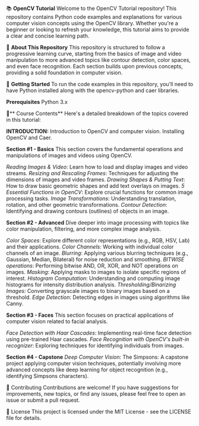 📚 **OpenCV Tutorial**
Welcome to the OpenCV Tutorial repository! This repository contains Python code examples and explanations for various computer vision concepts using the OpenCV library. Whether you're a beginner or looking to refresh your knowledge, this tutorial aims to provide a clear and concise learning path.

🌟 **About This Repository**
This repository is structured to follow a progressive learning curve, starting from the basics of image and video manipulation to more advanced topics like contour detection, color spaces, and even face recognition. Each section builds upon previous concepts, providing a solid foundation in computer vision.

🚀 **Getting Started**
To run the code examples in this repository, you'll need to have Python installed along with the opencv-python and caer libraries.

**Prerequisites**
Python 3.x

📖** Course Contents**
Here's a detailed breakdown of the topics covered in this tutorial:

**INTRODUCTION:**
Introduction to OpenCV and computer vision.
Installing OpenCV and Caer.

**Section #1 - Basics**
This section covers the fundamental operations and manipulations of images and videos using OpenCV.

_Reading Images & Video_: Learn how to load and display images and video streams.
_Resizing and Rescaling Frames_: Techniques for adjusting the dimensions of images and video frames.
_Drawing Shapes & Putting Text_: How to draw basic geometric shapes and add text overlays on images.
_5 Essential Functions in OpenCV_: Explore crucial functions for common image processing tasks.
_Image Transformations_: Understanding translation, rotation, and other geometric transformations.
_Contour Detection_: Identifying and drawing contours (outlines) of objects in an image.

**Section #2 - Advanced**
Dive deeper into image processing with topics like color manipulation, filtering, and more complex image analysis.

_Color Spaces_: Explore different color representations (e.g., RGB, HSV, Lab) and their applications.
_Color Channels_: Working with individual color channels of an image.
_Blurring_: Applying various blurring techniques (e.g., Gaussian, Median, Bilateral) for noise reduction and smoothing.
_BITWISE operations_: Performing bitwise AND, OR, XOR, and NOT operations on images.
_Masking_: Applying masks to images to isolate specific regions of interest.
_Histogram Computation_: Understanding and computing image histograms for intensity distribution analysis.
_Thresholding/Binarizing Images_: Converting grayscale images to binary images based on a threshold.
_Edge Detection_: Detecting edges in images using algorithms like Canny.

**Section #3 - Faces**
This section focuses on practical applications of computer vision related to facial analysis.

_Face Detection with Haar Cascades_: Implementing real-time face detection using pre-trained Haar cascades.
_Face Recognition with OpenCV's built-in recognizer_: Exploring techniques for identifying individuals from images.

**Section #4 - Capstone**
_Deep Computer Vision_: The Simpsons: A capstone project applying computer vision techniques, potentially involving more advanced concepts like deep learning for object recognition (e.g., identifying Simpsons characters).

🤝 Contributing
Contributions are welcome! If you have suggestions for improvements, new topics, or find any issues, please feel free to open an issue or submit a pull request.

📄 License
This project is licensed under the MIT License - see the LICENSE file for details.

